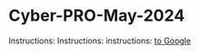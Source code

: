 # Cyber-PRO-May-2024

Instructions:
Instructions:
instructions: 
[to Google](https://www.google.com)
